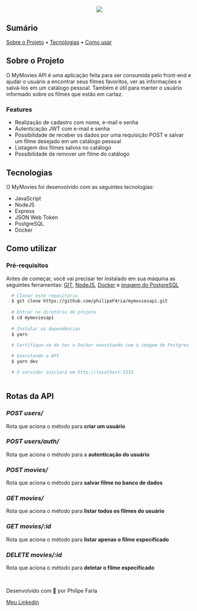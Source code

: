 <h1 align="center">
  <image src="github/logo.png"/>
</h1>

<h2>
  Sumário
</h2>

<p>
  <a href="#about">Sobre o Projeto</a> •
  <a href="#techs">Tecnologias</a> •
  <a href="#how-to-use">Como usar</a>
</p>

<h2 id="about">
  Sobre o Projeto
</h2>

<p>
  O MyMovies API é uma aplicação feita para ser consumida pelo front-end e ajudar o usuário a encontrar seus filmes favoritos, ver as informações e salvá-los em um catálogo pessoal. Também é útil para manter o usuário informado sobre os filmes que estão em cartaz.
  <h3>Features</h3>
  <ul>
    <li>Realização de cadastro com nome, e-mail e senha</li>
    <li>Autenticação JWT com e-mail e senha</li>
    <li>Possibilidade de receber os dados por uma requisição POST e salvar um filme desejado em um catálogo pessoal</li>
    <li>Listagem dos filmes salvos no catálogo</li>
    <li>Possibilidade de remover um filme do catálogo</li>
  </ul>
</p>

<h2 id="techs">Tecnologias</h2>
<p>O MyMovies foi desenvolvido com as seguintes tecnologias:</p>
<ul>
<li>JavaScript</li>
<li>NodeJS</li>
<li>Express</li>
<li>JSON Web Token</li>
<li>PostgreSQL</li>
<li>Docker</li>
</ul>

<h2 id="how-to-use">Como utilizar</h2>
<h3>Pré-requisitos</h3>
<p>Antes de começar, você vai precisar ter instalado em sua máquina as seguintes ferramentas:
<a href="https://git-scm.com">GIT</a>, <a href="https://nodejs.org/en/">NodeJS</a>, <a href="https://docker.com">Docker</a> e <a href="https://hub.docker.com/_/postgres">imagem do PostgreSQL</a>

```bash
  # Clonar este repositório
  $ git clone https://github.com/philipeF4ria/mymoviesapi.git
  
  # Entrar no diretório do projeto
  $ cd mymoviesapi
  
  # Instalar as dependências
  $ yarn
  
  # Certifique-se de ter o Docker executando com a imagem do Postgres

  # Executando a API
  $ yarn dev

  # O servidor iniciará em http://localhost:3333
  
```

<h2>Rotas da API</h2>
<h3><i>POST users/</i></h3>
<p>Rota que aciona o método para <b>criar um usuário</b></p>
<h3><i>POST users/auth/</i></h3>
<p>Rota que aciona o método para a <b>autenticação do usuário</b></p>

<h3><i>POST movies/</i></h3>
<p>Rota que aciona o método para <b>salvar filme no banco de dados</b></p>
<h3><i>GET movies/</i></h3>
<p>Rota que aciona o método para <b>listar todos os filmes do usuário</b></p>
<h3><i>GET movies/:id</i></h3>
<p>Rota que aciona o método para <b>listar apenas o filme especificado</b></p>
<h3><i>DELETE movies/:id</i></h3>
<p>Rota que aciona o método para <b>deletar o filme especificado</b></p>
<br />

<p>Desenvolvido com 💙 por Philipe Faria<p>

[Meu Linkedin](https://www.linkedin.com/in/philipe-faria/)
